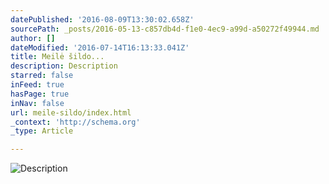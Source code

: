 ```yaml
---
datePublished: '2016-08-09T13:30:02.658Z'
sourcePath: _posts/2016-05-13-c857db4d-f1e0-4ec9-a99d-a50272f49944.md
author: []
dateModified: '2016-07-14T16:13:33.041Z'
title: Meilė šildo...
description: Description
starred: false
inFeed: true
hasPage: true
inNav: false
url: meile-sildo/index.html
_context: 'http://schema.org'
_type: Article

---
```

![Description](https://the-grid-user-content.s3-us-west-2.amazonaws.com/3d230037-c6bf-4c4d-a904-be6b88483ce5.jpg)